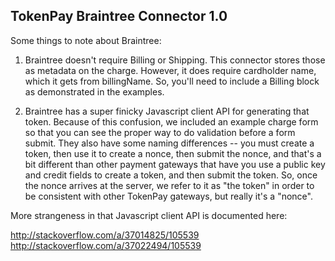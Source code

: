 TokenPay Braintree Connector 1.0
--------------------------------

Some things to note about Braintree:

1. Braintree doesn't require Billing or Shipping. This connector stores those as metadata on the charge. However, it does require
cardholder name, which it gets from billingName. So, you'll need to include a Billing block as demonstrated in the examples.

2. Braintree has a super finicky Javascript client API for generating that token. Because of this confusion, we included an example
charge form so that you can see the proper way to do validation before a form submit. They also have some naming differences -- 
you must create a token, then use it to create a nonce, then submit the nonce, and that's a bit different than other payment
gateways that have you use a public key and credit fields to create a token, and then submit the token. So, once the nonce arrives
at the server, we refer to it as "the token" in order to be consistent with other TokenPay gateways, but really it's a "nonce".

More strangeness in that Javascript client API is documented here:

http://stackoverflow.com/a/37014825/105539
http://stackoverflow.com/a/37022494/105539



